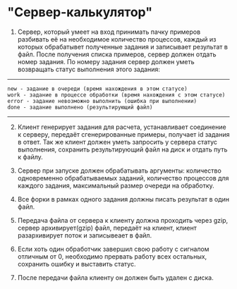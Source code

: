 "Сервер-калькулятор"
=========================
1. Сервер, который умеет на вход принимать пачку примеров разбивать её на
необходимое количество процессов, каждый из которых обрабатывет
полученные задания и записывает результат в файл. После получения
списка примеров, сервер должен отдать номер задания. По номеру задания
сервер должен уметь возвращать статус выполнения этого задания:
---
	new - задание в очереди (время нахождения в этом статусе)
	work - задание в процессе обработки (время нахождения с этом статусе)
	error - задание невозможно выполнить (ошибка при выполнении)
	done - задание выполнено (результирующий файл)
---
2. Клиент генерирует задания для расчета, устанавливает соединение к
серверу, передаёт сгенерированные примеры, получает id задания в ответ.
Так же клиент должен уметь запросить у сервера статус выполнения,
сохранить результирующий файл на диск и отдать путь к файлу.

3. Сервер при запуске должен обрабатывать аргументы: количество
одновременно обрабатываемых заданий, количество процессов для
каждого задания, максимальный размер очереди на обработку.

4. Все форки в рамках одного задания должны писать результат в один файл.

5. Передача файла от сервера к клиенту должна проходить через gzip, сервер
архивирует(gzip) файл, передаёт на клиент, клиент разархивирует поток и
записывеает в файл.

6. Если хоть один обработчик завершил свою работу с сигналом отличным от
0, необходимо прервать работу всех остальных, сохранить ошибку и
выставить статус.

7. После передачи файла клиенту он должен быть удален с диска.
